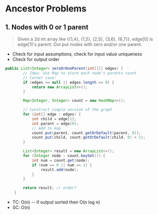 # Ancestor Problems

## 1. Nodes with 0 or 1 parent

> Given a 2d int array like {{1,4}, {1,5}, {2,5}, {3,6}, {6,7}}, edge[0] is edge[1]'s parent. Out put nodes with zero and/or one parent.

- Check for input assumptions, check for input value uniqueness 
- Check for output order

```java
public List<Integer> zeroOrOneParent(int[][] edges) {
        // Idea: Use Map to store each node's parents count
        // Corner case:
        if (edges == null || edges.length == 0) {
            return new ArrayList<>();
        }

        Map<Integer, Integer> count = new HashMap<>();

        // Construct simple version of the graph
        for (int[] edge : edges) {
            int child = edge[1];
            int parent = edge[0];
            // Add to map
            count.put(parent, count.getOrDefault(parent, 0));
            count.put(child, count.getOrDefault(child, 0) + 1);
        }

        List<Integer> result = new ArrayList<>();
        for (Integer node : count.keySet()) {
            int num = count.get(node);
            if (num == 0 || num == 1) {
                result.add(node);
            }
        }

        return result; // order?
    }
```

- TC: O(n) -- if output sorted then O(n log n)
- SC: O(n)